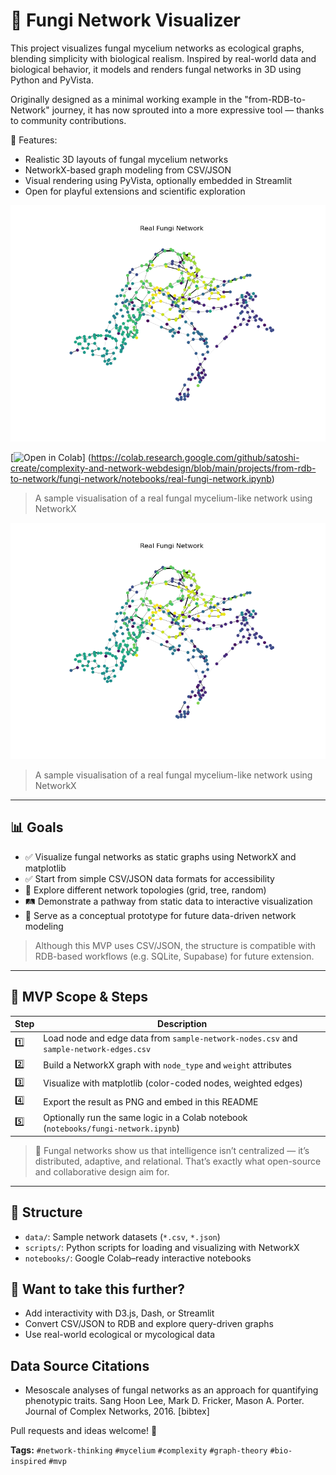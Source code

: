 # 🍄 Fungi Network Visualizer

This project visualizes fungal mycelium networks as ecological graphs, blending simplicity with biological realism.
Inspired by real-world data and biological behavior, it models and renders fungal networks in 3D using Python and PyVista.

Originally designed as a minimal working example in the "from-RDB-to-Network" journey, it has now sprouted into a more expressive tool — thanks to community contributions.

🧪 Features:

- Realistic 3D layouts of fungal mycelium networks
- NetworkX-based graph modeling from CSV/JSON
- Visual rendering using PyVista, optionally embedded in Streamlit
- Open for playful extensions and scientific exploration

![Fungi Network Real](./image/fungi-network-real.png)

[![Open in Colab](https://colab.research.google.com/assets/colab-badge.svg)]
(https://colab.research.google.com/github/satoshi-create/complexity-and-network-webdesign/blob/main/projects/from-rdb-to-network/fungi-network/notebooks/real-fungi-network.ipynb)

> A sample visualisation of a real fungal mycelium-like network using NetworkX

![Fungi Network Real](./image/fungi-network-real.png)

> A sample visualisation of a real fungal mycelium-like network using NetworkX

---

## 📊 Goals

- ✅ Visualize fungal networks as static graphs using NetworkX and matplotlib
- ✅ Start from simple CSV/JSON data formats for accessibility
- 🔄 Explore different network topologies (grid, tree, random)
- 🛤️ Demonstrate a pathway from static data to interactive visualization
- 🧪 Serve as a conceptual prototype for future data-driven network modeling

> Although this MVP uses CSV/JSON, the structure is compatible with RDB-based workflows (e.g. SQLite, Supabase) for future extension.

---

## 🚀 MVP Scope & Steps

| Step | Description                                                                            |
| ---- | -------------------------------------------------------------------------------------- |
| 1️⃣   | Load node and edge data from `sample-network-nodes.csv` and `sample-network-edges.csv` |
| 2️⃣   | Build a NetworkX graph with `node_type` and `weight` attributes                        |
| 3️⃣   | Visualize with matplotlib (color-coded nodes, weighted edges)                          |
| 4️⃣   | Export the result as PNG and embed in this README                                      |
| 5️⃣   | Optionally run the same logic in a Colab notebook (`notebooks/fungi-network.ipynb`)    |

> 🧬 Fungal networks show us that intelligence isn’t centralized — it’s distributed, adaptive, and relational.
> That’s exactly what open-source and collaborative design aim for.

---

## 📂 Structure

- `data/`: Sample network datasets (`*.csv`, `*.json`)
- `scripts/`: Python scripts for loading and visualizing with NetworkX
- `notebooks/`: Google Colab–ready interactive notebooks

## 🧠 Want to take this further?

- Add interactivity with D3.js, Dash, or Streamlit
- Convert CSV/JSON to RDB and explore query-driven graphs
- Use real-world ecological or mycological data

## Data Source Citations

- Mesoscale analyses of fungal networks as an approach for quantifying phenotypic traits.
  Sang Hoon Lee, Mark D. Fricker, Mason A. Porter.
  Journal of Complex Networks, 2016. [bibtex]

Pull requests and ideas welcome! 🌱

**Tags:** `#network-thinking` `#mycelium` `#complexity` `#graph-theory` `#bio-inspired` `#mvp`
